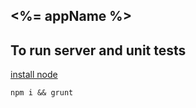 ## <%= appName %>


## To run server and unit tests

[install node](https://nodejs.org/download/)

```
npm i && grunt
``` 